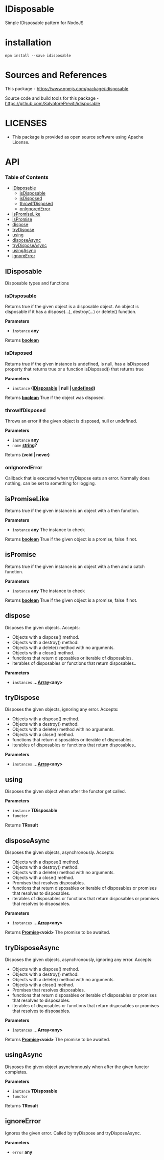 # IDisposable

Simple IDisposable pattern for NodeJS

# installation

    npm install --save idisposable

# Sources and References

This package - <https://www.npmjs.com/package/idisposable>

Source code and build tools for this package - <https://github.com/SalvatorePreviti/idisposable>

# LICENSES

-   This package is provided as open source software using Apache License.

# API

<!-- Generated by documentation.js. Update this documentation by updating the source code. -->

### Table of Contents

-   [IDisposable](#idisposable)
    -   [isDisposable](#isdisposable)
    -   [isDisposed](#isdisposed)
    -   [throwIfDisposed](#throwifdisposed)
    -   [onIgnoredError](#onignorederror)
-   [isPromiseLike](#ispromiselike)
-   [isPromise](#ispromise)
-   [dispose](#dispose)
-   [tryDispose](#trydispose)
-   [using](#using)
-   [disposeAsync](#disposeasync)
-   [tryDisposeAsync](#trydisposeasync)
-   [usingAsync](#usingasync)
-   [ignoreError](#ignoreerror)

## IDisposable

Disposable types and functions

### isDisposable

Returns true if the given object is a disposable object.
An object is disposable if it has a dispose(...), destroy(...) or delete() function.

**Parameters**

-   `instance` **any** 

Returns **[boolean](https://developer.mozilla.org/docs/Web/JavaScript/Reference/Global_Objects/Boolean)** 

### isDisposed

Returns true if the given instance is undefined, is null,
has a isDisposed property that returns true or a function isDisposed() that returns true

**Parameters**

-   `instance` **([IDisposable](#idisposable) | null | [undefined](https://developer.mozilla.org/docs/Web/JavaScript/Reference/Global_Objects/undefined))** 

Returns **[boolean](https://developer.mozilla.org/docs/Web/JavaScript/Reference/Global_Objects/Boolean)** True if the object was disposed.

### throwIfDisposed

Throws an error if the given object is disposed, null or undefined.

**Parameters**

-   `instance` **any** 
-   `name` **[string](https://developer.mozilla.org/docs/Web/JavaScript/Reference/Global_Objects/String)?** 

Returns **(void | never)** 

### onIgnoredError

Callback that is executed when tryDispose eats an error.
Normally does nothing, can be set to something for logging.

## isPromiseLike

Returns true if the given instance is an object with a then function.

**Parameters**

-   `instance` **any** The instance to check

Returns **[boolean](https://developer.mozilla.org/docs/Web/JavaScript/Reference/Global_Objects/Boolean)** True if the given object is a promise, false if not.

## isPromise

Returns true if the given instance is an object with a then and a catch function.

**Parameters**

-   `instance` **any** The instance to check

Returns **[boolean](https://developer.mozilla.org/docs/Web/JavaScript/Reference/Global_Objects/Boolean)** True if the given object is a promise, false if not.

## dispose

Disposes the given objects.
Accepts:

-   Objects with a dispose() method.
-   Objects with a destroy() method.
-   Objects with a delete() method with no arguments.
-   Objects with a close() method.
-   functions that return disposables or iterable of disposables.
-   iterables of disposables or functions that return disposables..

**Parameters**

-   `instances` **...[Array](https://developer.mozilla.org/docs/Web/JavaScript/Reference/Global_Objects/Array)&lt;any>** 

## tryDispose

Disposes the given objects, ignoring any error.
Accepts:

-   Objects with a dispose() method.
-   Objects with a destroy() method.
-   Objects with a delete() method with no arguments.
-   Objects with a close() method.
-   functions that return disposables or iterable of disposables.
-   iterables of disposables or functions that return disposables..

**Parameters**

-   `instances` **...[Array](https://developer.mozilla.org/docs/Web/JavaScript/Reference/Global_Objects/Array)&lt;any>** 

## using

Disposes the given object when after the functor get called.

**Parameters**

-   `instance` **TDisposable** 
-   `functor`  

Returns **TResult** 

## disposeAsync

Disposes the given objects, asynchronously.
Accepts:

-   Objects with a dispose() method.
-   Objects with a destroy() method.
-   Objects with a delete() method with no arguments.
-   Objects with a close() method.
-   Promises that resolves disposables.
-   functions that return disposables or iterable of disposables or promises that resolves to disposables.
-   iterables of disposables or functions that return disposables or promises that resolves to disposables.

**Parameters**

-   `instances` **...[Array](https://developer.mozilla.org/docs/Web/JavaScript/Reference/Global_Objects/Array)&lt;any>** 

Returns **[Promise](https://developer.mozilla.org/docs/Web/JavaScript/Reference/Global_Objects/Promise)&lt;void>** The promise to be awaited.

## tryDisposeAsync

Disposes the given objects, asynchronously, ignoring any error.
Accepts:

-   Objects with a dispose() method.
-   Objects with a destroy() method.
-   Objects with a delete() method with no arguments.
-   Objects with a close() method.
-   Promises that resolves disposables.
-   functions that return disposables or iterable of disposables or promises that resolves to disposables.
-   iterables of disposables or functions that return disposables or promises that resolves to disposables.

**Parameters**

-   `instances` **...[Array](https://developer.mozilla.org/docs/Web/JavaScript/Reference/Global_Objects/Array)&lt;any>** 

Returns **[Promise](https://developer.mozilla.org/docs/Web/JavaScript/Reference/Global_Objects/Promise)&lt;void>** The promise to be awaited.

## usingAsync

Disposes the given object asynchronously when after the given functor completes.

**Parameters**

-   `instance` **TDisposable** 
-   `functor`  

Returns **TResult** 

## ignoreError

Ignores the given error.
Called by tryDispose and tryDisposeAsync.

**Parameters**

-   `error` **any** 
